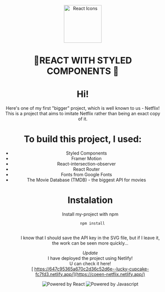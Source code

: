 <p align="center">
  <img src="https://rawgit.com/gorangajic/react-icons/master/react-icons.svg" width="120" alt="React Icons">
</p>
<h1 align="center">💅REACT WITH STYLED COMPONENTS 💅</h1>
<div align="center">
<h1>Hi!</h1>
Here's one of my first "bigger" project, which is well known to us - Netflix!<br>
This is a project that aims to imitate Netflix rather than being an exact copy of it.

<h1> To build this project, I used:</h1>
<ul>
<li>Styled Components</li>
<li>Framer Motion</li>
<li>React-intersection-observer</li>
<li>React Router</li>
<li>Fonts from Google Fonts</li>
  <li>The Movie Database (TMDB) - the biggest API for movies</li>
<ul>
<h1>Instalation</h1>

Install my-project with npm

```bash
  npm install
  
```
I know that I should save the API key in the SVG file, but if I leave it, the work can be seen more quickly...

  *Update* <br>
  I have deployed the project using Netlify!<br>
  U can check it here! <br>
 [ https://647c95365a670c2d36c52d6e--lucky-cupcake-fc7fd3.netlify.app/](https://coeen-netflix.netlify.app/)
  
  
  <img src="https://badgen.net/badge/powered%20by/React/blue" alt="Powered by React" />
  <img src="https://badgen.net/badge/powered%20by/Javascript/yellow" alt="Powered by Javascript" />
  </p>
